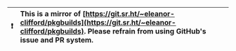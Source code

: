 

| :exclamation:  | This is a mirror of [https://git.sr.ht/~eleanor-clifford/pkgbuilds](https://git.sr.ht/~eleanor-clifford/pkgbuilds). Please refrain from using GitHub's issue and PR system.  |
|----------------|:-------------------------------------------------------------------------------------------------------------------------------------------------------|


